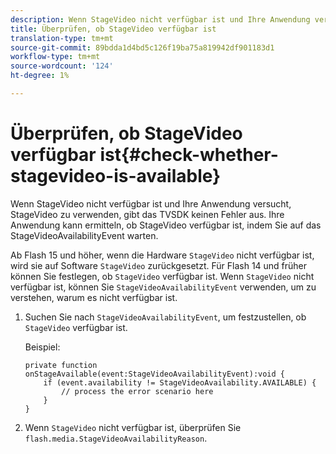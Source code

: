 ```yaml
---
description: Wenn StageVideo nicht verfügbar ist und Ihre Anwendung versucht, StageVideo zu verwenden, gibt das TVSDK keinen Fehler aus. Ihre Anwendung kann ermitteln, ob StageVideo verfügbar ist, indem Sie auf das StageVideoAvailabilityEvent warten.
title: Überprüfen, ob StageVideo verfügbar ist
translation-type: tm+mt
source-git-commit: 89bdda1d4bd5c126f19ba75a819942df901183d1
workflow-type: tm+mt
source-wordcount: '124'
ht-degree: 1%

---
```



# Überprüfen, ob StageVideo verfügbar ist{#check-whether-stagevideo-is-available}

Wenn StageVideo nicht verfügbar ist und Ihre Anwendung versucht, StageVideo zu verwenden, gibt das TVSDK keinen Fehler aus. Ihre Anwendung kann ermitteln, ob StageVideo verfügbar ist, indem Sie auf das StageVideoAvailabilityEvent warten.

Ab Flash 15 und höher, wenn die Hardware `StageVideo` nicht verfügbar ist, wird sie auf Software `StageVideo` zurückgesetzt. Für Flash 14 und früher können Sie festlegen, ob `StageVideo` verfügbar ist. Wenn `StageVideo` nicht verfügbar ist, können Sie `StageVideoAvailabilityEvent` verwenden, um zu verstehen, warum es nicht verfügbar ist.

1. Suchen Sie nach `StageVideoAvailabilityEvent`, um festzustellen, ob `StageVideo` verfügbar ist.

   Beispiel:

   ```
   private function onStageAvailable(event:StageVideoAvailabilityEvent):void {
       if (event.availability != StageVideoAvailability.AVAILABLE) {
           // process the error scenario here
       }
   }
   ```

1. Wenn `StageVideo` nicht verfügbar ist, überprüfen Sie `flash.media.StageVideoAvailabilityReason`.
